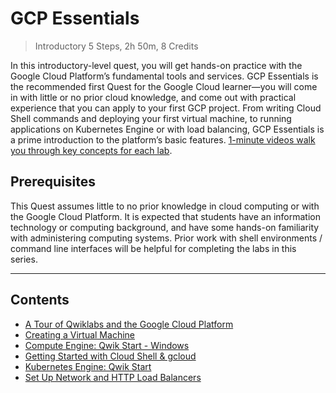 # GCP Essentials

> Introductory 5 Steps, 2h 50m, 8 Credits

In this introductory-level quest, you will get hands-on practice with the Google Cloud Platform’s fundamental tools and services. GCP Essentials is the recommended first Quest for the Google Cloud learner—you will come in with little or no prior cloud knowledge, and come out with practical experience that you can apply to your first GCP project. From writing Cloud Shell commands and deploying your first virtual machine, to running applications on Kubernetes Engine or with load balancing, GCP Essentials is a prime introduction to the platform’s basic features. [1-minute videos walk you through key concepts for each lab](https://www.youtube.com/watch?v=ew-r46FmzSM&index=1&list=PLIivdWyY5sqJrCZ8lrSFbMFS5STOejzz_).

## Prerequisites

This Quest assumes little to no prior knowledge in cloud computing or with the Google Cloud Platform. It is expected that students have an information technology or computing background, and have some hands-on familiarity with administering computing systems. Prior work with shell environments / command line interfaces will be helpful for completing the labs in this series.

---
## Contents

* [A Tour of Qwiklabs and the Google Cloud Platform](1-Qwiklabs/)
* [Creating a Virtual Machine](2-VirtualMachine/)
* [Compute Engine: Qwik Start - Windows](3-ComputeEngine/)
* [Getting Started with Cloud Shell & gcloud](4-CloudShell/)
* [Kubernetes Engine: Qwik Start](5-K8sEngine/)
* [Set Up Network and HTTP Load Balancers](6-LoadBalancers/)